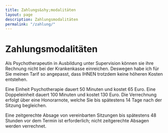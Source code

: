 ```yaml
---
title: Zahlungs&shy;modalitäten
layout: page
description: Zahlungsmodalitäten
permalink: "/zahlung/"
---
```


# Zahlungs&shy;modalitäten

Als Psychotherapeutin in Ausbildung unter Supervision können sie ihre Rechnung nicht bei der Krankenkasse einreichen. Deswegen habe ich für Sie meinen Tarif so angepasst, dass IHNEN trotzdem keine höheren Kosten entstehen.

Eine Einheit Psychotherapie dauert 50 Minuten und kostet 65 Euro. Eine Doppeleinheit dauert 100 Minuten und kostet 130 Euro. Die Verrechnung erfolgt über eine Honorarnote, welche Sie bis spätestens 14 Tage nach der Sitzung begleichen.

Eine zeitgerechte Absage von vereinbarten Sitzungen bis spätestens 48 Stunden vor dem Termin ist erforderlich; nicht zeitgerechte Absagen werden verrechnet.